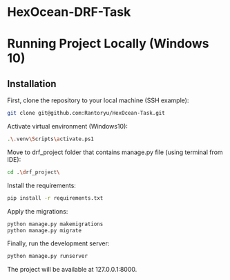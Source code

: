 # HexOcean-DRF-Task

# Running Project Locally (Windows 10)

## Installation

First, clone the repository to your local machine (SSH example):

```bash
git clone git@github.com:Rantoryu/HexOcean-Task.git
```

Activate virtual environment (Windows10):
```bash
.\.venv\Scripts\activate.ps1
```

Move to drf_project folder that contains manage.py file (using terminal from IDE):
```bash
cd .\drf_project\
```

Install the requirements:

```bash
pip install -r requirements.txt
```

Apply the migrations:

```bash
python manage.py makemigrations
python manage.py migrate
```

Finally, run the development server:

```bash
python manage.py runserver
```

The project will be available at 127.0.0.1:8000.
